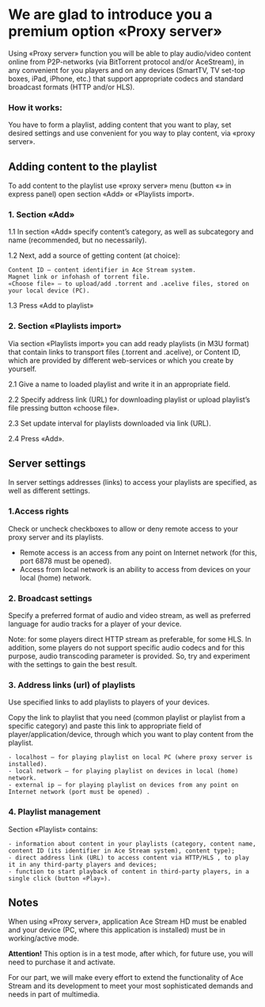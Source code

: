 # We are glad to introduce you a premium option «Proxy server»

Using «Proxy server» function you will be able to play audio/video content online from P2P-networks (via BitTorrent protocol and/or AceStream), in any convenient for you players and on any devices (SmartTV, TV set-top boxes, iPad, iPhone, etc.) that support appropriate codecs and standard broadcast formats (HTTP and/or HLS).

### How it works:

You have to form a playlist, adding content that you want to play, set desired settings and use convenient for you way to play content, via «proxy server».

## Adding content to the playlist

To add content to the playlist use «proxy server» menu (button «» in express panel) open section «Add» or «Playlists import».
### 1. Section «Add»

1.1 In section «Add» specify content’s category, as well as subcategory and name (recommended, but no necessarily).

1.2 Next, add a source of getting content (at choice):

    Content ID – content identifier in Ace Stream system.
    Magnet link or infohash of torrent file.
    «Choose file» – to upload/add .torrent and .acelive files, stored on your local device (PC).

 1.3 Press «Add to playlist»

### 2. Section «Playlists import»

Via section «Playlists import» you can add ready playlists (in M3U format) that contain links to transport files (.torrent and .acelive), or Content ID, which are provided by different web-services or which you create by yourself.

2.1 Give a name to loaded playlist and write it in an appropriate field.

2.2 Specify address link (URL) for downloading playlist or upload playlist’s file pressing button «choose file».

2.3 Set update interval for playlists downloaded via link (URL).

2.4 Press «Add».

## Server settings

In server settings addresses (links) to access your playlists are specified, as well as different settings.
### 1.Access rights

Check or uncheck checkboxes to allow or deny remote access to your proxy server and its playlists.

   - Remote access is an access from any point on Internet network (for this, port 6878 must be opened).
   - Access from local network is an ability to access from devices on your local (home) network.

### 2. Broadcast settings

Specify a preferred format of audio and video stream, as well as preferred language for audio tracks for a player of your device.

Note: for some players direct HTTP stream as preferable, for some HLS. In addition, some players do not support specific audio codecs and for this purpose, audio transcoding parameter is provided. So, try and experiment with the settings to gain the best result.

### 3. Address links (url) of playlists

Use specified links to add playlists to players of your devices.

Copy the link to playlist that you need (common playlist or playlist from a specific category) and paste this link to appropriate field of player/application/device, through which you want to play content from the playlist.

    - localhost – for playing playlist on local PC (where proxy server is installed).
    - local network – for playing playlist on devices in local (home) network.
    - external ip – for playing playlist on devices from any point on Internet network (port must be opened) .

### 4. Playlist management

Section «Playlist» contains:

    - information about content in your playlists (category, content name, content ID (its identifier in Ace Stream system), content type);
    - direct address link (URL) to access content via HTTP/HLS , to play it in any third-party players and devices;
    - function to start playback of content in third-party players, in a single click (button «Play»).

## Notes

When using «Proxy server», application Ace Stream HD must be enabled and your device (PC, where this application is installed) must be in working/active mode.

**Attention!** This option is in a test mode, after which, for future use, you will need to purchase it and activate.

For our part, we will make every effort to extend the functionality of Ace Stream and its development to meet your most sophisticated demands and needs in part of multimedia.
